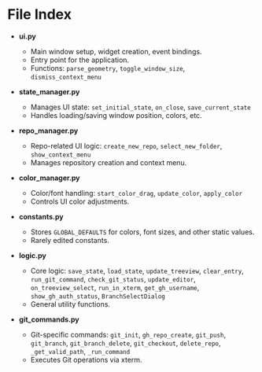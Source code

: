 # File Index

- **ui.py**
  - Main window setup, widget creation, event bindings.
  - Entry point for the application.
  - Functions: `parse_geometry`, `toggle_window_size`, `dismiss_context_menu`

- **state_manager.py**
  - Manages UI state: `set_initial_state`, `on_close`, `save_current_state`
  - Handles loading/saving window position, colors, etc.

- **repo_manager.py**
  - Repo-related UI logic: `create_new_repo`, `select_new_folder`, `show_context_menu`
  - Manages repository creation and context menu.

- **color_manager.py**
  - Color/font handling: `start_color_drag`, `update_color`, `apply_color`
  - Controls UI color adjustments.

- **constants.py**
  - Stores `GLOBAL_DEFAULTS` for colors, font sizes, and other static values.
  - Rarely edited constants.

- **logic.py**
  - Core logic: `save_state`, `load_state`, `update_treeview`, `clear_entry`, `run_git_command`, `check_git_status`, `update_editor`, `on_treeview_select`, `run_in_xterm`, `get_gh_username`, `show_gh_auth_status`, `BranchSelectDialog`
  - General utility functions.

- **git_commands.py**
  - Git-specific commands: `git_init`, `gh_repo_create`, `git_push`, `git_branch`, `git_branch_delete`, `git_checkout`, `delete_repo`, `_get_valid_path`, `_run_command`
  - Executes Git operations via xterm.